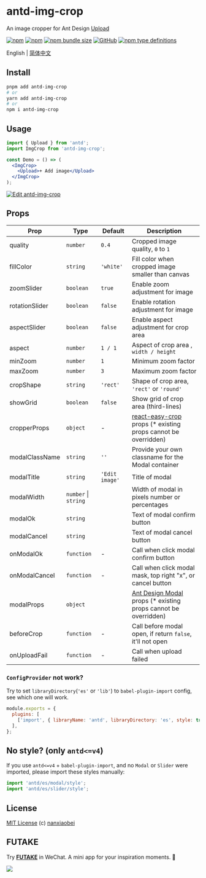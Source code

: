# antd-img-crop

An image cropper for Ant Design [Upload](https://ant.design/components/upload/)

[![npm](https://img.shields.io/npm/v/antd-img-crop.svg?style=flat-square)](https://www.npmjs.com/package/antd-img-crop)
[![npm](https://img.shields.io/npm/dt/antd-img-crop?style=flat-square)](https://www.npmtrends.com/antd-img-crop)
[![npm bundle size](https://img.shields.io/bundlephobia/minzip/antd-img-crop?style=flat-square)](https://bundlephobia.com/result?p=antd-img-crop)
[![GitHub](https://img.shields.io/github/license/nanxiaobei/antd-img-crop?style=flat-square)](https://github.com/nanxiaobei/antd-img-crop/blob/main/LICENSE)
[![npm type definitions](https://img.shields.io/npm/types/typescript?style=flat-square)](https://github.com/nanxiaobei/antd-img-crop/blob/main/src/types.ts)

English | [简体中文](./README.zh-CN.md)

## Install

```sh
pnpm add antd-img-crop
# or
yarn add antd-img-crop
# or
npm i antd-img-crop
```

## Usage

```jsx harmony
import { Upload } from 'antd';
import ImgCrop from 'antd-img-crop';

const Demo = () => (
  <ImgCrop>
    <Upload>+ Add image</Upload>
  </ImgCrop>
);
```

[![Edit antd-img-crop](https://codesandbox.io/static/img/play-codesandbox.svg)](https://codesandbox.io/s/antd-img-crop-4qoom5p9x4?fontsize=14&hidenavigation=1&theme=dark)

## Props

| Prop           | Type                 | Default        | Description                                                       |
| -------------- | -------------------- | -------------- | ----------------------------------------------------------------- |
| quality        | `number`             | `0.4`          | Cropped image quality, `0` to `1`                                 |
| fillColor      | `string`             | `'white'`      | Fill color when cropped image smaller than canvas                 |
| zoomSlider     | `boolean`            | `true`         | Enable zoom adjustment for image                                  |
| rotationSlider | `boolean`            | `false`        | Enable rotation adjustment for image                              |
| aspectSlider   | `boolean`            | `false`        | Enable aspect adjustment for crop area                            |
| aspect         | `number`             | `1 / 1`        | Aspect of crop area , `width / height`                            |
| minZoom        | `number`             | `1`            | Minimum zoom factor                                               |
| maxZoom        | `number`             | `3`            | Maximum zoom factor                                               |
| cropShape      | `string`             | `'rect'`       | Shape of crop area, `'rect'` or `'round'`                         |
| showGrid       | `boolean`            | `false`        | Show grid of crop area (third-lines)                              |
| cropperProps   | `object`             | -              | [react-easy-crop] props (\* existing props cannot be overridden)  |
| modalClassName | `string`             | `''`           | Provide your own classname for the Modal container                |
| modalTitle     | `string`             | `'Edit image'` | Title of modal                                                    |
| modalWidth     | `number` \| `string` |                | Width of modal in pixels number or percentages                    |
| modalOk        | `string`             |                | Text of modal confirm button                                      |
| modalCancel    | `string`             |                | Text of modal cancel button                                       |
| onModalOk      | `function`           | -              | Call when click modal confirm button                              |
| onModalCancel  | `function`           | -              | Call when click modal mask, top right "x", or cancel button       |
| modalProps     | `object`             |                | [Ant Design Modal] props (\* existing props cannot be overridden) |
| beforeCrop     | `function`           | -              | Call before modal open, if return `false`, it'll not open         |
| onUploadFail   | `function`           | -              | Call when upload failed                                           |

### `ConfigProvider` not work?

Try to set `libraryDirectory`(`'es'` or `'lib'`) to `babel-plugin-import` config, see which one will work.

```js
module.exports = {
  plugins: [
    ['import', { libraryName: 'antd', libraryDirectory: 'es', style: true }],
  ],
};
```

## No style? (only `antd<=v4`)

If you use `antd<=v4` + `babel-plugin-import`, and no `Modal` or `Slider` were imported, please import these styles manually:

```js
import 'antd/es/modal/style';
import 'antd/es/slider/style';
```

## License

[MIT License](https://github.com/nanxiaobei/antd-img-crop/blob/main/LICENSE) (c) [nanxiaobei](https://lee.so/)

[react-easy-crop]: https://github.com/ricardo-ch/react-easy-crop#props
[Ant Design Modal]: https://ant.design/components/modal#api

## FUTAKE

Try [**FUTAKE**](https://sotake.com/futake) in WeChat. A mini app for your inspiration moments. 🌈

![](https://s3.bmp.ovh/imgs/2022/07/21/452dd47aeb790abd.png)

```

```
